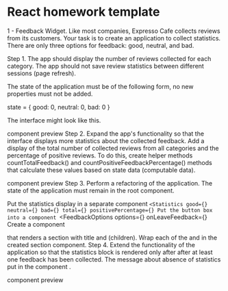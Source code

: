 # React homework template

1 - Feedback Widget.
Like most companies, Expresso Cafe collects reviews from its customers. Your task is to create an application to collect statistics. There are only three options for feedback: good, neutral, and bad.

Step 1.
The app should display the number of reviews collected for each category. The app should not save review statistics between different sessions (page refresh).

The state of the application must be of the following form, no new properties must not be added.

state = {
  good: 0,
  neutral: 0,
  bad: 0
}

The interface might look like this.

component preview
Step 2.
Expand the app's functionality so that the interface displays more statistics about the collected feedback. Add a display of the total number of collected reviews from all categories and the percentage of positive reviews. To do this, create helper methods countTotalFeedback() and countPositiveFeedbackPercentage() methods that calculate these values based on state data (computable data).

component preview
Step 3.
Perform a refactoring of the application. The state of the application must remain in the <App> root component.

Put the statistics display in a separate component `<Statistics good={} neutral={} bad={} total={} positivePercentage={}
Put the button box into a component `<FeedbackOptions options={} onLeaveFeedback={}
Create a component <Section title=""> that renders a section with title and (children). Wrap each of the <Statistics> and <FeedbackOptions> in the created section component.
Step 4.
Extend the functionality of the application so that the statistics block is rendered only after after at least one feedback has been collected. The message about absence of statistics put in the component <Notification message="There is no feedback">.

component preview

